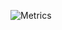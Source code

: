 ![Metrics](https://metrics.lecoq.io/ProMatheus-ltsc?template=classic&base.indepth=false&config.timezone=Asia%2FShanghai)
